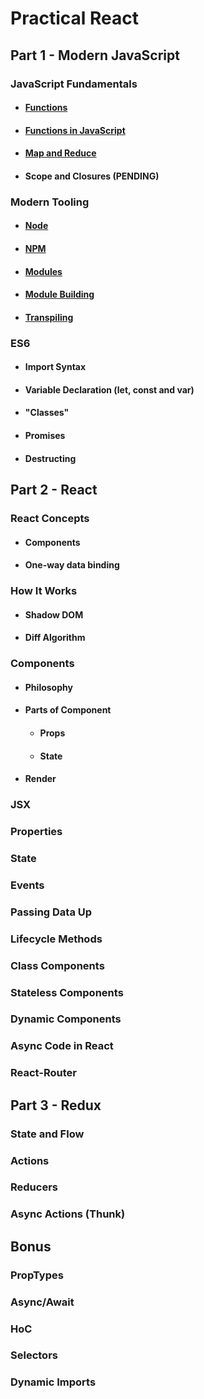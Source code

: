 # Practical React

## Part 1 - Modern JavaScript

### JavaScript Fundamentals
- #### [Functions](JavaScript-Fundamentals/Functions.md)
- #### [Functions in JavaScript](JavaScript-Fundamentals/Funcions-in-JavaScript.md)
- #### [Map and Reduce](JavaScript-Fundamentals/Map-and-Reduce.md)
- #### Scope and Closures (PENDING)

### Modern Tooling
- #### [Node](Modern-Tooling/Node.md)
- #### [NPM](Modern-Tooling/npm.md)
- #### [Modules](Modern-Tooling/Modules.md)
- #### [Module Building](Modern-Tooling/Module-Building.md)
- #### [Transpiling](Modern-Tooling/Transpiling.md)

### ES6
- #### Import Syntax
- #### Variable Declaration (let, const and var)
- #### "Classes"
- #### Promises
- #### Destructing

## Part 2 - React

### React Concepts
- #### Components
- #### One-way data binding

### How It Works
- #### Shadow DOM
- #### Diff Algorithm

### Components
- #### Philosophy
- #### Parts of Component
    - #### Props
    - #### State
- #### Render

### JSX

### Properties

### State

### Events

### Passing Data Up

### Lifecycle Methods

### Class Components

### Stateless Components

### Dynamic Components

### Async Code in React

### React-Router

## Part 3 - Redux

### State and Flow

### Actions

### Reducers

### Async Actions (Thunk)

## Bonus

### PropTypes

### Async/Await

### HoC

### Selectors

### Dynamic Imports



